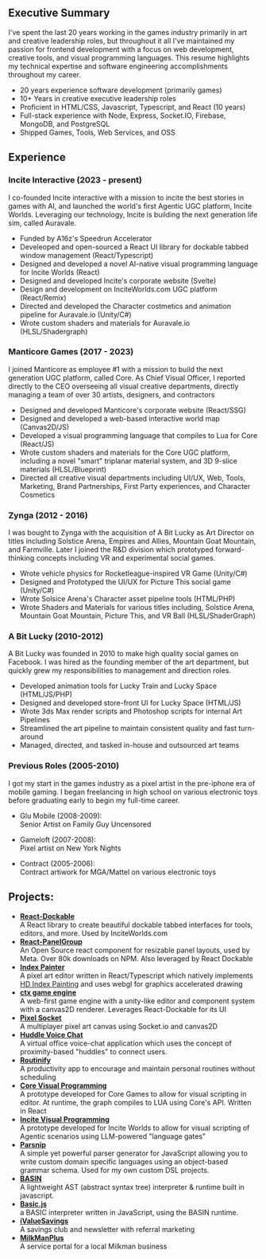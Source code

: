 ## Executive Summary

I've spent the last 20 years working in the games industry primarily in art and creative leadership roles, but throughout it all I've maintained my passion for frontend development with a focus on web development, creative tools, and visual programming languages. This resume highlights my technical expertise and software engineering accomplishments throughout my career.

- 20 years experience software development (primarily games)
- 10+ Years in creative executive leadership roles
- Proficient in HTML/CSS, Javascript, Typescript, and React (10 years)
- Full-stack experience with Node, Express, Socket.IO, Firebase, MongoDB, and PostgreSQL
- Shipped Games, Tools, Web Services, and OSS

## Experience

### Incite Interactive (2023 - present)

I co-founded Incite interactive with a mission to incite the best stories in games with AI, and launched the world's first Agentic UGC platform, Incite Worlds. Leveraging our technology, Incite is building the next generation life sim, called Auravale.

- Funded by A16z's Speedrun Accelerator
- Develeoped and open-sourced a React UI library for dockable tabbed window management (React/Typescript)
- Designed and developed a novel AI-native visual programming language for Incite Worlds (React)
- Designed and developed Incite's corporate website (Svelte)
- Design and development on InciteWorlds.com UGC platform (React/Remix)
- Directed and developed the Character costmetics and animation pipeline for Auravale.io (Unity/C#)
- Wrote custom shaders and materials for Auravale.io (HLSL/Shadergraph)

### Manticore Games (2017 - 2023)

I joined Manticore as employee #1 with a mission to build the next generation UGC platform, called Core. As Chief Visual Officer, I reported directly to the CEO overseeing all visual creative departments, directly managing a team of over 30 artists, designers, and contractors

- Designed and developed Manticore's corporate website (React/SSG)
- Designed and developed a web-based interactive world map (Canvas2D/JS)
- Developed a visual programming language that compiles to Lua for Core (React/JS)
- Wrote custom shaders and materials for the Core UGC platform, including a novel "smart" triplanar material system, and 3D 9-slice materials (HLSL/Blueprint)
- Directed all creative visual departments including UI/UX, Web, Tools, Marketing, Brand Partnerships, First Party experiences, and Character Cosmetics

### Zynga (2012 - 2016)

I was bought to Zynga with the acquisition of A Bit Lucky as Art Director on titles including Solstice Arena, Empires and Allies, Mountain Goat Mountain, and Farmville. Later I joined the R&D division which prototyped forward-thinking concepts including VR and experimental social games.

- Wrote vehicle physics for Rocketleague-inspired VR Game (Unity/C#)
- Designed and Prototyped the UI/UX for Picture This social game (Unity/C#)
- Wrote Solsice Arena's Character asset pipeline tools (HTML/PHP)
- Wrote Shaders and Materials for various titles including, Solstice Arena, Mountain Goat Mountain, Picture This, and VR Ball (HLSL/ShaderGraph)

### A Bit Lucky (2010-2012)

A Bit Lucky was founded in 2010 to make high quality social games on Facebook. I was hired as the founding member of the art department, but quickly grew my responsibilities to management and direction roles.

- Developed animation tools for Lucky Train and Lucky Space (HTML/JS/PHP)
- Designed and developed store-front UI for Lucky Space (HTML/JS)
- Wrote 3ds Max render scripts and Photoshop scripts for internal Art Pipelines
- Streamlined the art pipeline to maintain consistent quality and fast turn-around
- Managed, directed, and tasked in-house and outsourced art teams

### Previous Roles (2005-2010)

I got my start in the games industry as a pixel artist in the pre-iphone era of mobile gaming. I began freelancing in high school on various electronic toys before graduating early to begin my full-time career.

- Glu Mobile (2008-2009):  
  Senior Artist on Family Guy Uncensored

- Gameloft (2007-2008):  
  Pixel artist on New York Nights
- Contract (2005-2006):  
  Contract artiwork for MGA/Mattel on various electronic toys

## Projects:

- **[React-Dockable](https://github.com/danfessler/react-dockable)**  
  A React library to create beautiful dockable tabbed interfaces for tools, editors, and more. Used by InciteWorlds.com
- **[React-PanelGroup](https://github.com/danfessler/react-panelgroup)**  
  An Open Source react component for resizable panel layouts, used by Meta. Over 80k downloads on NPM. Also leveraged by React Dockable
- **[Index Painter](https://index-painter-2.netlify.app/)**  
  A pixel art editor written in React/Typescript which natively implements [HD Index Painting](http://danfessler.com/blog/hd-index-painting-in-photoshop) and uses webgl for graphics accelerated drawing
- **[ctx game engine](https://github.com/DanFessler/ctx-game)**  
   A web-first game engine with a unity-like editor and component system with a canvas2D renderer. Leverages React-Dockable for its UI
- **[Pixel Socket](pixel-socket.onrender.com)**  
  A multiplayer pixel art canvas using Socket.io and canvas2D
- **[Huddle Voice Chat](https://x.com/DanFessler/status/1571025513644457984/video/1)**  
  A virtual office voice-chat application which uses the concept of proximity-based "huddles" to connect users.
- **[Routinify](https://x.com/DanFessler/status/1079628876756611073/photo/1)**  
  A productivity app to encourage and maintain personal routines without scheduling
- **[Core Visual Programming](https://coreflow.netlify.app/)**  
  A prototype developed for Core Games to allow for visual scripting in editor. At runtime, the graph compiles to LUA using Core's API. Written in React
- **[Incite Visual Programming](https://x.com/DanFessler/status/1781069066717028644/video/1)**  
  A prototype developed for Incite Worlds to allow for visual scripting of Agentic scenarios using LLM-powered "language gates"
- **[Parsnip](https://github.com/DanFessler/parsnip)**  
  A simple yet powerful parser generator for JavaScript allowing you to write custom domain specific languages using an object-based grammar schema. Used for my own custom DSL projects.
- **[BASIN](https://github.com/DanFessler/basin)**  
  A lightweight AST (abstract syntax tree) interpreter & runtime built in javascript.
- **[Basic.js](https://github.com/DanFessler/basic.js)**  
  a BASIC interpreter written in JavaScript, using the BASIN runtime.
- **[iValueSavings](https://ivaluesavings.com)**  
  A savings club and newsletter with referral marketing
- **[MilkManPlus](https://milkmanplus.com)**  
  A service portal for a local Milkman business
